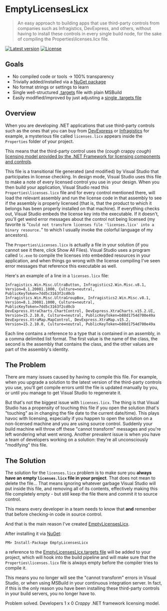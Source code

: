 # EmptyLicensesLicx

> An easy approach to building apps that use third-party controls from companies such as Infragistics, DevExpress, and others, without having to install these controls in every single build node, for the sake of compiling the Properties\licenses.licx file.

[![Latest version](https://img.shields.io/nuget/v/EmptyLicensesLicx.svg)](https://www.nuget.org/packages/EmptyLicensesLicx)
[![License](http://img.shields.io/:license-MIT-blue.svg)](https://opensource.org/licenses/mit-license.php)


## Goals
- No compiled code or tools -> 100% transparency
- Trivially added/installed via a [NuGet package](https://www.nuget.org/packages/EmptyLicensesLicx)
- No format strings or settings to learn
- Single well-structured [.targets](https://github.com/caioproiete/EmptyLicensesLicx/blob/master/src/build/EmptyLicensesLicx.targets) file with plain MSBuild
- Easily modified/improved by just adjusting a [single .targets file](https://github.com/caioproiete/EmptyLicensesLicx/blob/master/src/build/EmptyLicensesLicx.targets)


## Overview

When you are developing .NET applications that use third-party controls such as the ones that you can buy from [DevExpress](https://www.devexpress.com) or [Infragistics](http://www.infragistics.com) for example, a mysterious file called `licenses.licx` appears inside the `Properties` folder of your project.

This means that the third-party control uses the (*cough* crappy *cough*) [licensing model provided by the .NET Framework for licensing components and controls](https://msdn.microsoft.com/en-us/library/fe8b1eh9.aspx).

This file is a transitional file generated (and modified) by Visual Studio that participates in license checking. In design mode, Visual Studio uses this file to make a note of every licensed control you use in your design. When you then build your application, Visual Studio read this `Properties\licenses.licx` file and for every control mentioned there, will load the relevant assembly and run the license code in that assembly to see if the assembly is properly licensed (that is, that the product to which it belongs has been properly installed on that machine). If everything checks out, Visual Studio embeds the license key into the executable. If it doesn't, you'll get weird error messages about the control not being licensed (my favorite is "`Could not transform licenses file 'licenses.licx' into a binary resource.`" to which I usually invoke the colorful language of my ancestors).

The `Properties\Licenses.licx` is actually a file in your solution (if you cannot see it there, click Show All Files). Visual Studio uses a program called `lc.exe` to compile the licenses into embedded resources in your application, and when things go wrong with the license compiling I've seen error messages that reference this executable as well.

Here's an example of a line in a `licenses.licx` file:

```
Infragistics.Win.Misc.UltraButton, Infragistics2.Win.Misc.v8.1, Version=8.1.20081.1000, Culture=neutral, PublicKeyToken=7dd5c3163f2cd0cb
Infragistics.Win.Misc.UltraGroupBox, Infragistics2.Win.Misc.v8.1, Version=8.1.20081.1000, Culture=neutral, PublicKeyToken=7dd5c3163f2cd0cb
DevExpress.XtraCharts.ChartControl, DevExpress.XtraCharts.v15.2.UI, Version=15.2.10.0, Culture=neutral, PublicKeyToken=b88d1754d700e49a
DevExpress.XtraMap.MapControl, DevExpress.XtraMap.v15.2, Version=15.2.10.0, Culture=neutral, PublicKeyToken=b88d1754d700e49a
```

Each line contains a reference to a type that is contained in an assembly, in a comma delimited list format. The first value is the name of the class, the second is the assembly that contains the class, and the other values are part of the assembly's identity.


## The Problem

There are many issues caused by having to compile this file. For example, when you upgrade a solution to the latest version of the third-party controls you use, you'll get compile errors until the file is updated manually by you, or until you manage to get Visual Studio to regenerate it.

But that's not the biggest issue with `licenses.licx`. The thing is that Visual Studio has a propensity of touching this file if you open the solution (that's "touching" as in changing the file date to the current date/time). This plays havoc with licensing, especially if you happen to open the solution on a non-licensed machine and you are using source control. Suddenly your build machine will throw off these "cannot transform" messages and you're left wondering what went wrong. Another prevalent issue is when you have a team of developers working on a solution: they're all unconsciously "modifying" this file.


## The Solution

The solution for the `licenses.licx` problem is to make sure you **always have an empty `licenses.licx` file in your project**. That does not mean to delete the file... That means ignoring whatever garbage Visual Studio will put inside this file, and removing all of its contents, effectively making this file completely empty - but still keep the file there and commit it to source control.

This means every developer in a team needs to know that **and** remember that before checking-in code in source control.

And that is the main reason I've created [EmptyLicensesLicx](http://caioproiete.github.io/EmptyLicensesLicx).

After installing it via [NuGet](https://www.nuget.org/packages/EmptyLicensesLicx):

    PM> Install-Package EmptyLicensesLicx

a reference to the [EmptyLicensesLicx.targets file](https://github.com/caioproiete/EmptyLicensesLicx/blob/master/src/build/EmptyLicensesLicx.targets) will be added to your project, which will hook into the build pipeline and will make sure that the `Properties\licenses.licx` file is always empty before the compiler tries to compile it.

This means you no longer will see the "cannot transform" errors in Visual Studio, or when using MSBuild in your continuous integration server. In fact, if this is the only reason you have been installing these third-party controls in your build servers, you no longer have to.

Problem solved. Developers 1 x 0 *Crappy* .NET framework licensing model.
